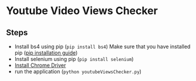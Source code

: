 # Youtube Video Views Checker

## Steps

- Install bs4 using pip 
(```pip install bs4```)
Make sure that you have installed pip 
([pip installation guide](https://dev.to/el_joft/installing-pip-on-windows))
- Install selenium using pip 
(```pip install selenium```)
- [Install Chrome Driver](https://chromedriver.storage.googleapis.com/index.html?path=2.41/)
- run the application (```python youtubeViewsChecker.py```)
